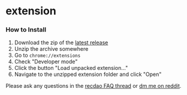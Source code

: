 # extension

### How to Install

1. Download the zip of the [latest release](https://github.com/RECDAO/extension/releases)
2. Unzip the archive somewhere
3. Go to `chrome://extensions`
4. Check "Developer mode"
5. Click the button "Load unpacked extension..."
6. Navigate to the unzipped extension folder and click "Open"

Please ask any questions in the [recdao FAQ thread](https://www.reddit.com/r/recdao/comments/83wdeq/faq/) or [dm me on reddit](https://www.reddit.com/message/compose/?to=carlslarson&subject=recdao).
